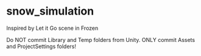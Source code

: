 # snow_simulation
Inspired by Let it Go scene in Frozen

Do NOT commit Library and Temp folders from Unity.
ONLY commit Assets and ProjectSettings folders!
